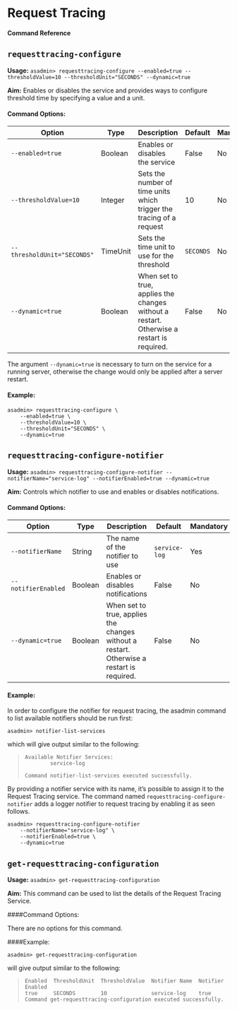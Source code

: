 # Request Tracing
#### Command Reference


## `requesttracing-configure`

**Usage:** `asadmin> requesttracing-configure --enabled=true --thresholdValue=10 --thresholdUnit="SECONDS" --dynamic=true`

**Aim:** Enables or disables the service and provides ways to configure threshold time by specifying a value and a unit.


#### Command Options:

| Option | Type | Description | Default | Mandatory |
|--------|------|-------------|---------|-----------|
| `--enabled=true` | Boolean | Enables or disables the service | False | No |
| `--thresholdValue=10` | Integer | Sets the number of time units which trigger the tracing of a request | 10 | No |
| `--thresholdUnit="SECONDS"` | TimeUnit | Sets the time unit to use for the threshold | `SECONDS` | No |
| `--dynamic=true` | Boolean | When set to true, applies the changes without a restart. Otherwise a restart is required. | False | No |

The argument `--dynamic=true` is necessary to turn on the service for a running server, otherwise the change would only be applied after a server restart.

#### Example:
```
asadmin> requesttracing-configure \
    --enabled=true \
    --thresholdValue=10 \
    --thresholdUnit="SECONDS" \
    --dynamic=true
```

## `requesttracing-configure-notifier`

**Usage:** `asadmin> requesttracing-configure-notifier --notifierName="service-log" --notifierEnabled=true --dynamic=true`

**Aim:** Controls which notifier to use and enables or disables notifications.


#### Command Options:

| Option | Type | Description | Default | Mandatory |
|--------|------|-------------|---------|-----------|
| `--notifierName` | String | The name of the notifier to use | `service-log` | Yes |
| `--notifierEnabled` | Boolean | Enables or disables notifications | False | No | 
| `--dynamic=true` | Boolean | When set to true, applies the changes without a restart. Otherwise a restart is required. | False | No |

#### Example:
In order to configure the notifier for request tracing, the asadmin command to list available notifiers should be run first:

```
asadmin> notifier-list-services
```

which will give output similar to the following:

> ```
> Available Notifier Services:
>         service-log
> 
> Command notifier-list-services executed successfully.
> ```


By providing a notifier service with its name, it’s possible to assign it to the Request Tracing service. The command named `requesttracing-configure-notifier` adds a logger notifier to request tracing by enabling it as seen follows.

```
asadmin> requesttracing-configure-notifier
    --notifierName="service-log" \
    --notifierEnabled=true \
    --dynamic=true
```


## `get-requesttracing-configuration`

**Usage:** `asadmin> get-requesttracing-configuration`

**Aim:** This command can be used to list the details of the Request Tracing Service.

####Command Options:

There are no options for this command.

####Example:
```
asadmin> get-requesttracing-configuration
```

will give output similar to the following:

> ```
> Enabled  ThresholdUnit  ThresholdValue  Notifier Name  Notifier Enabled  
> true     SECONDS        10              service-log    true              
> Command get-requesttracing-configuration executed successfully.
> ```